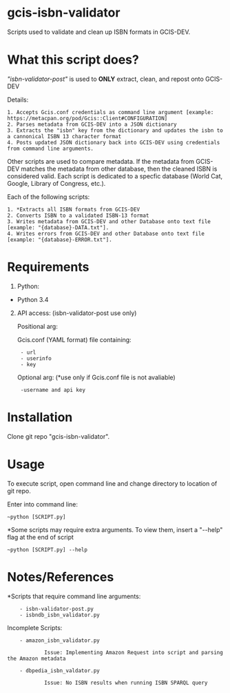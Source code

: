 # gcis-isbn-validator
Scripts used to validate and clean up ISBN formats in GCIS-DEV.

What this script does?
=====================
*"isbn-validator-post"* is used to **ONLY** extract, clean, and repost onto GCIS-DEV

Details:

    1. Accepts Gcis.conf credentials as command line argument [example: https://metacpan.org/pod/Gcis::Client#CONFIGURATION]
    2. Parses metadata from GCIS-DEV into a JSON dictionary 
    3. Extracts the "isbn" key from the dictionary and updates the isbn to a cannonical ISBN 13 character format
    4. Posts updated JSON dictionary back into GCIS-DEV using credentials from command line arguments.

Other scripts are used to compare metadata. If the metadata from GCIS-DEV matches the metadata from other database, then the cleaned ISBN is considered valid. Each script is dedicated to a specfic database (World Cat, Google, Library of Congress, etc.).

Each of the following scripts:

    1. *Extracts all ISBN formats from GCIS-DEV 
    2. Converts ISBN to a validated ISBN-13 format 
    3. Writes metadata from GCIS-DEV and other Database onto text file [example: "{database}-DATA.txt"].
    4. Writes errors from GCIS-DEV and other Database onto text file [example: "{database}-ERROR.txt"].

Requirements
============
1. Python:

  - Python 3.4 
  
2. API access: (isbn-validator-post use only)

    Positional arg:
    
      Gcis.conf (YAML format) file containing:
      
        - url
        - userinfo
        - key
        
    Optional arg: (*use only if Gcis.conf file is not avaliable)
    
        -username and api key

Installation
============
Clone git repo "gcis-isbn-validator".


Usage
=====
To execute script, open command line and change directory to location of git repo. 

Enter into command line:

    ~python [SCRIPT.py]

*Some scripts may require extra arguments. To view them, insert a "--help" flag at the end of script 

    ~python [SCRIPT.py] --help
    
Notes/References
================
*Scripts that require command line arguments:

        - isbn-validator-post.py
        - isbndb_isbn_validator.py
        
Incomplete Scripts:

        - amazon_isbn_validator.py
        
                Issue: Implementing Amazon Request into script and parsing the Amazon metadata
                        
        - dbpedia_isbn_valdator.py 
        
                Issue: No ISBN results when running ISBN SPARQL query
        


